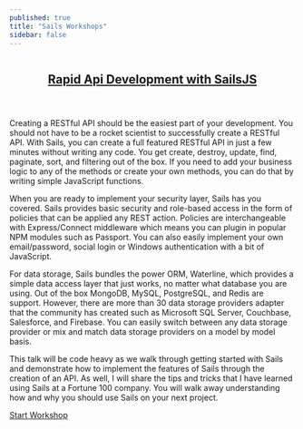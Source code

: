 ```yaml
---
published: true
title: "Sails Workshops"
sidebar: false
---
```


<div id="workshop" class="row">
    <div class="small-12 columns t30  medium-12 ">
        <article>
            <header>
                <h2 class="post-title"><a href="https://digitaldrummerj.github.io/sails-tutorial/">Rapid Api Development with SailsJS<br></a></h2>
            </header>
            <div>
                <p>Creating a RESTful API should be the easiest part of your development. You should not have to be a rocket scientist to successfully create a RESTful API. With Sails, you can create a full featured RESTful API in just a few minutes without writing any code. You get create, destroy, update, find, paginate, sort, and filtering out of the box. If you need to add your business logic to any of the methods or create your own methods, you can do that by writing simple JavaScript functions.</p>
                <p>When you are ready to implement your security layer, Sails has you covered. Sails provides basic security and role-based access in the form of policies that can be applied any REST action. Policies are interchangeable with Express/Connect middleware which means you can plugin in popular NPM modules such as Passport. You can also easily implement your own email/password, social login or Windows authentication with a bit of JavaScript.</p>
                <p>For data storage, Sails bundles the power ORM, Waterline, which provides a simple data access layer that just works, no matter what database you are using. Out of the box MongoDB, MySQL, PostgreSQL, and Redis are support. However, there are more than 30 data storage providers adapter that the community has created such as Microsoft SQL Server, Couchbase, Salesforce, and Firebase. You can easily switch between any data storage provider or mix and match data storage providers on a model by model basis.</p>
                <p>This talk will be code heavy as we walk through getting started with Sails and demonstrate how to implement the features of Sails through the creation of an API. As well, I will share the tips and tricks that I have learned using Sails at a Fortune 100 company. You will walk away understanding how and why you should use Sails on your next project.</p>
            </div>
            <div class="more-link">
                <p><a href="https://digitaldrummerj.github.io/sails-tutorial/">Start Workshop</a></p>
            </div>
        </article>
    </div>
</div>
